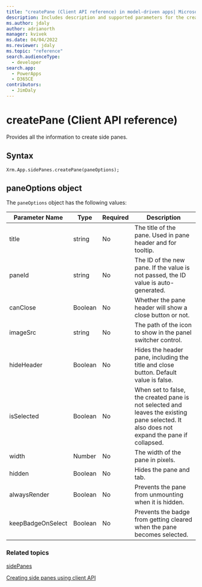 ```yaml
---
title: "createPane (Client API reference) in model-driven apps| MicrosoftDocs"
description: Includes description and supported parameters for the createPane method.
ms.author: jdaly
author: adrianorth
manager: kvivek
ms.date: 04/04/2022
ms.reviewer: jdaly
ms.topic: "reference"
search.audienceType: 
  - developer
search.app: 
  - PowerApps
  - D365CE
contributors:
  - JimDaly
---
```

# createPane (Client API reference)

Provides all the information to create side panes.

## Syntax

`Xrm.App.sidePanes.createPane(paneOptions);`

## paneOptions object

The `paneOptions` object has the following values:

|Parameter Name| Type| Required|Description|
|-------------|------|---------|------------|
|title|string|No|The title of the pane. Used in pane header and for tooltip.|
|paneId|string|No| The ID of the new pane. If the value is not passed, the ID value is auto-generated.|
|canClose|Boolean|No| Whether the pane header will show a close button or not.|
|imageSrc|string|No| The path of the icon to show in the panel switcher control.|
|hideHeader|Boolean|No| Hides the header pane, including the title and close button. Default value is false.|
|isSelected|Boolean|No| When set to false, the created pane is not selected and leaves the existing pane selected. It also does not expand the pane if collapsed.|
|width|Number|No| The width of the pane in pixels.|
|hidden|Boolean|No| Hides the pane and tab.|
|alwaysRender|Boolean| No|Prevents the pane from unmounting when it is hidden.|
|keepBadgeOnSelect|Boolean|No| Prevents the badge from getting cleared when the pane becomes selected.|


### Related topics

[sidePanes](../../xrm-app-sidepanes.md)

[Creating side panes using client API](../../../create-app-side-panes.md)
